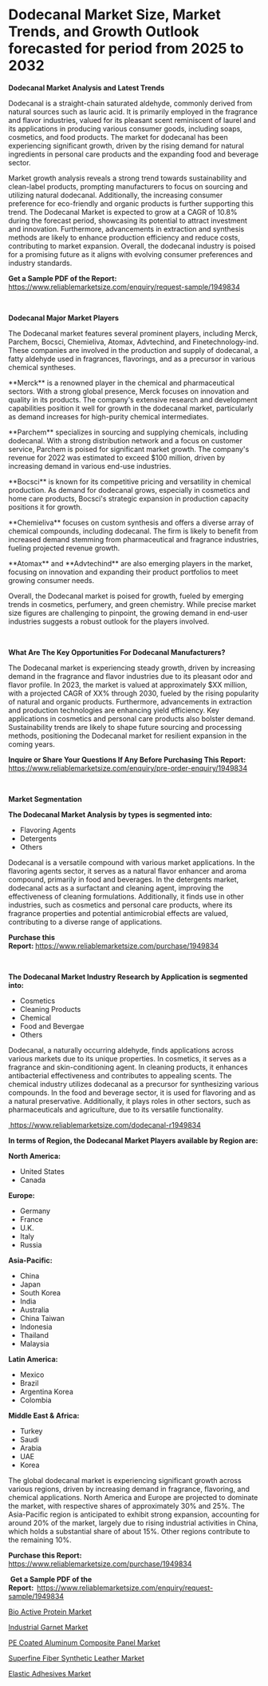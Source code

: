 <p><h1>Dodecanal Market Size, Market Trends, and Growth Outlook forecasted for period from 2025 to 2032</h1></p><p><strong>Dodecanal Market Analysis and Latest Trends</strong></p>
<p><p>Dodecanal is a straight-chain saturated aldehyde, commonly derived from natural sources such as lauric acid. It is primarily employed in the fragrance and flavor industries, valued for its pleasant scent reminiscent of laurel and its applications in producing various consumer goods, including soaps, cosmetics, and food products. The market for dodecanal has been experiencing significant growth, driven by the rising demand for natural ingredients in personal care products and the expanding food and beverage sector.</p><p>Market growth analysis reveals a strong trend towards sustainability and clean-label products, prompting manufacturers to focus on sourcing and utilizing natural dodecanal. Additionally, the increasing consumer preference for eco-friendly and organic products is further supporting this trend. The Dodecanal Market is expected to grow at a CAGR of 10.8% during the forecast period, showcasing its potential to attract investment and innovation. Furthermore, advancements in extraction and synthesis methods are likely to enhance production efficiency and reduce costs, contributing to market expansion. Overall, the dodecanal industry is poised for a promising future as it aligns with evolving consumer preferences and industry standards.</p></p>
<p><strong>Get a Sample PDF of the Report:&nbsp;</strong> <a href="https://www.reliablemarketsize.com/enquiry/request-sample/1949834?utm_campaign=1836&utm_medium=2&utm_source=Github&utm_content=ia&utm_term=01042025&utm_id=dodecanal">https://www.reliablemarketsize.com/enquiry/request-sample/1949834</a></p>
<p>&nbsp;</p>
<p><strong>Dodecanal Major Market Players</strong></p>
<p><p>The Dodecanal market features several prominent players, including Merck, Parchem, Bocsci, Chemieliva, Atomax, Advtechind, and Finetechnology-ind. These companies are involved in the production and supply of dodecanal, a fatty aldehyde used in fragrances, flavorings, and as a precursor in various chemical syntheses.</p><p>**Merck** is a renowned player in the chemical and pharmaceutical sectors. With a strong global presence, Merck focuses on innovation and quality in its products. The company's extensive research and development capabilities position it well for growth in the dodecanal market, particularly as demand increases for high-purity chemical intermediates.</p><p>**Parchem** specializes in sourcing and supplying chemicals, including dodecanal. With a strong distribution network and a focus on customer service, Parchem is poised for significant market growth. The company's revenue for 2022 was estimated to exceed $100 million, driven by increasing demand in various end-use industries.</p><p>**Bocsci** is known for its competitive pricing and versatility in chemical production. As demand for dodecanal grows, especially in cosmetics and home care products, Bocsci's strategic expansion in production capacity positions it for growth.</p><p>**Chemieliva** focuses on custom synthesis and offers a diverse array of chemical compounds, including dodecanal. The firm is likely to benefit from increased demand stemming from pharmaceutical and fragrance industries, fueling projected revenue growth.</p><p>**Atomax** and **Advtechind** are also emerging players in the market, focusing on innovation and expanding their product portfolios to meet growing consumer needs. </p><p>Overall, the Dodecanal market is poised for growth, fueled by emerging trends in cosmetics, perfumery, and green chemistry. While precise market size figures are challenging to pinpoint, the growing demand in end-user industries suggests a robust outlook for the players involved.</p></p>
<p>&nbsp;</p>
<p><strong>What Are The Key Opportunities For Dodecanal Manufacturers?</strong></p>
<p><p>The Dodecanal market is experiencing steady growth, driven by increasing demand in the fragrance and flavor industries due to its pleasant odor and flavor profile. In 2023, the market is valued at approximately $XX million, with a projected CAGR of XX% through 2030, fueled by the rising popularity of natural and organic products. Furthermore, advancements in extraction and production technologies are enhancing yield efficiency. Key applications in cosmetics and personal care products also bolster demand. Sustainability trends are likely to shape future sourcing and processing methods, positioning the Dodecanal market for resilient expansion in the coming years.</p></p>
<p><strong>Inquire or Share Your Questions If Any Before Purchasing This Report:</strong> <a href="https://www.reliablemarketsize.com/enquiry/pre-order-enquiry/1949834?utm_campaign=1836&utm_medium=2&utm_source=Github&utm_content=ia&utm_term=01042025&utm_id=dodecanal">https://www.reliablemarketsize.com/enquiry/pre-order-enquiry/1949834</a></p>
<p>&nbsp;</p>
<p><strong>Market Segmentation</strong></p>
<p><strong>The Dodecanal Market Analysis by types is segmented into:</strong></p>
<p><ul><li>Flavoring Agents</li><li>Detergents</li><li>Others</li></ul></p>
<p><p>Dodecanal is a versatile compound with various market applications. In the flavoring agents sector, it serves as a natural flavor enhancer and aroma compound, primarily in food and beverages. In the detergents market, dodecanal acts as a surfactant and cleaning agent, improving the effectiveness of cleaning formulations. Additionally, it finds use in other industries, such as cosmetics and personal care products, where its fragrance properties and potential antimicrobial effects are valued, contributing to a diverse range of applications.</p></p>
<p><strong>Purchase this Report:&nbsp;</strong><a href="https://www.reliablemarketsize.com/purchase/1949834?utm_campaign=1836&utm_medium=2&utm_source=Github&utm_content=ia&utm_term=01042025&utm_id=dodecanal">https://www.reliablemarketsize.com/purchase/1949834</a></p>
<p>&nbsp;</p>
<p><strong>The Dodecanal Market Industry Research by Application is segmented into:</strong></p>
<p><ul><li>Cosmetics</li><li>Cleaning Products</li><li>Chemical</li><li>Food and Bevergae</li><li>Others</li></ul></p>
<p><p>Dodecanal, a naturally occurring aldehyde, finds applications across various markets due to its unique properties. In cosmetics, it serves as a fragrance and skin-conditioning agent. In cleaning products, it enhances antibacterial effectiveness and contributes to appealing scents. The chemical industry utilizes dodecanal as a precursor for synthesizing various compounds. In the food and beverage sector, it is used for flavoring and as a natural preservative. Additionally, it plays roles in other sectors, such as pharmaceuticals and agriculture, due to its versatile functionality.</p></p>
<p><a href="https://www.reliablemarketsize.com/dodecanal-r1949834?utm_campaign=1836&utm_medium=2&utm_source=Github&utm_content=ia&utm_term=01042025&utm_id=dodecanal">&nbsp;https://www.reliablemarketsize.com/dodecanal-r1949834</a></p>
<p><strong>In terms of Region, the Dodecanal Market Players available by Region are:</strong></p>
<p>
    <p> <strong> North America: </strong>
        <ul>
            <li>United States</li>
            <li>Canada</li>
        </ul>
        </p> 
    <p> <strong> Europe: </strong>
        <ul>
            <li>Germany</li>
            <li>France</li>
            <li>U.K.</li>
            <li>Italy</li>
            <li>Russia</li>
        </ul>
        </p> 
    <p> <strong> Asia-Pacific: </strong>
        <ul>
            <li>China</li>
            <li>Japan</li>
            <li>South Korea</li>
            <li>India</li>
            <li>Australia</li>
            <li>China Taiwan</li>
            <li>Indonesia</li>
            <li>Thailand</li>
            <li>Malaysia</li>
        </ul>
        </p> 
    <p> <strong> Latin America: </strong>
        <ul>
            <li>Mexico</li>
            <li>Brazil</li>
            <li>Argentina Korea</li>
            <li>Colombia</li>
        </ul>
        </p> 
    <p> <strong> Middle East & Africa: </strong>
        <ul>
            <li>Turkey</li>
            <li>Saudi</li>
            <li>Arabia</li>
            <li>UAE</li>
            <li>Korea</li>
        </ul>
    </p>
    </p>
<p><p>The global dodecanal market is experiencing significant growth across various regions, driven by increasing demand in fragrance, flavoring, and chemical applications. North America and Europe are projected to dominate the market, with respective shares of approximately 30% and 25%. The Asia-Pacific region is anticipated to exhibit strong expansion, accounting for around 20% of the market, largely due to rising industrial activities in China, which holds a substantial share of about 15%. Other regions contribute to the remaining 10%.</p></p>
<p><strong>Purchase this Report: </strong><a href="https://www.reliablemarketsize.com/purchase/1949834?utm_campaign=1836&utm_medium=2&utm_source=Github&utm_content=ia&utm_term=01042025&utm_id=dodecanal">https://www.reliablemarketsize.com/purchase/1949834</a></p>
<p>&nbsp;<strong>Get a Sample PDF of the Report:&nbsp;&nbsp;</strong><a href="https://www.reliablemarketsize.com/enquiry/request-sample/1949834?utm_campaign=1836&utm_medium=2&utm_source=Github&utm_content=ia&utm_term=01042025&utm_id=dodecanal">https://www.reliablemarketsize.com/enquiry/request-sample/1949834</a></p>
<p><strong></strong></p>
<p><p><a href="https://github.com/pomasifilo/Market-Research-Report-List-1/blob/main/bio-active-protein-market.md?utm_campaign=1836&utm_medium=2&utm_source=Github&utm_content=ia&utm_term=01042025&utm_id=dodecanal">Bio Active Protein Market</a></p><p><a href="https://github.com/avikalitesjj/Market-Research-Report-List-1/blob/main/industrial-garnet-market.md?utm_campaign=1836&utm_medium=2&utm_source=Github&utm_content=ia&utm_term=01042025&utm_id=dodecanal">Industrial Garnet Market</a></p><p><a href="https://github.com/amramcocosxa/Market-Research-Report-List-1/blob/main/pe-coated-aluminum-composite-panel-market.md?utm_campaign=1836&utm_medium=2&utm_source=Github&utm_content=ia&utm_term=01042025&utm_id=dodecanal">PE Coated Aluminum Composite Panel Market</a></p><p><a href="https://github.com/nkomdaumis16/Market-Research-Report-List-1/blob/main/superfine-fiber-synthetic-leather-market.md?utm_campaign=1836&utm_medium=2&utm_source=Github&utm_content=ia&utm_term=01042025&utm_id=dodecanal">Superfine Fiber Synthetic Leather Market</a></p><p><a href="https://github.com/ceneabiruk11/Market-Research-Report-List-1/blob/main/elastic-adhesives-market.md?utm_campaign=1836&utm_medium=2&utm_source=Github&utm_content=ia&utm_term=01042025&utm_id=dodecanal">Elastic Adhesives Market</a></p></p>